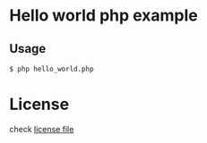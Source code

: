 # Hello world php example

## Usage

```
$ php hello_world.php
```

# License
check [license file](LICENSE)
